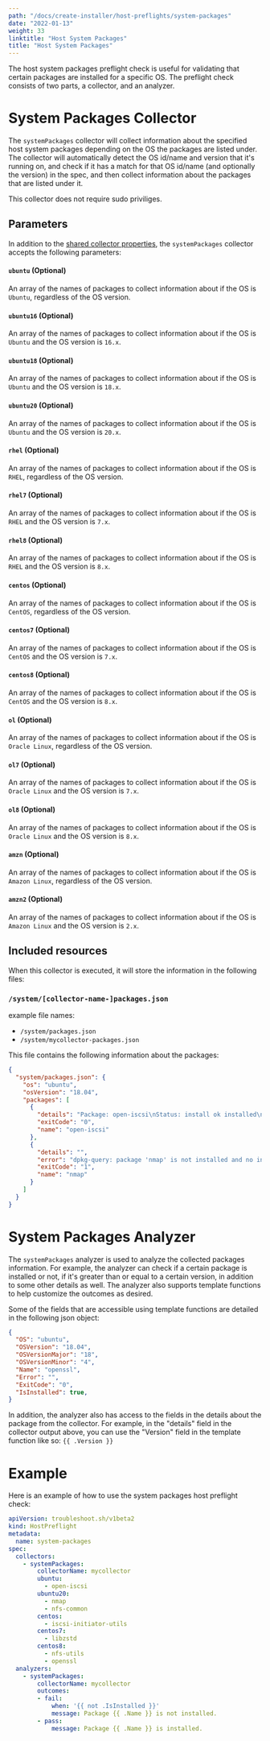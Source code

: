 ```yaml
---
path: "/docs/create-installer/host-preflights/system-packages"
date: "2022-01-13"
weight: 33
linktitle: "Host System Packages"
title: "Host System Packages"
---
```


The host system packages preflight check is useful for validating that certain packages are installed for a specific OS. The preflight check consists of two parts, a collector, and an analyzer.

# System Packages Collector

The `systemPackages` collector will collect information about the specified host system packages depending on the OS the packages are listed under.
The collector will automatically detect the OS id/name and version that it's running on, and check if it has a match for that OS id/name (and optionally the version) in the spec, and then collect information about the packages that are listed under it. 

This collector does not require sudo priviliges.

## Parameters

In addition to the [shared collector properties](https://troubleshoot.sh/docs/collect/collectors/#shared-properties), the `systemPackages` collector accepts the following parameters:

#### `ubuntu` (Optional)

An array of the names of packages to collect information about if the OS is `Ubuntu`, regardless of the OS version.

#### `ubuntu16` (Optional)

An array of the names of packages to collect information about if the OS is `Ubuntu` and the OS version is `16.x`.

#### `ubuntu18` (Optional)

An array of the names of packages to collect information about if the OS is `Ubuntu` and the OS version is `18.x`.

#### `ubuntu20` (Optional)

An array of the names of packages to collect information about if the OS is `Ubuntu` and the OS version is `20.x`.

#### `rhel` (Optional)

An array of the names of packages to collect information about if the OS is `RHEL`, regardless of the OS version.

#### `rhel7` (Optional)

An array of the names of packages to collect information about if the OS is `RHEL` and the OS version is `7.x`.

#### `rhel8` (Optional)

An array of the names of packages to collect information about if the OS is `RHEL` and the OS version is `8.x`.

#### `centos` (Optional)

An array of the names of packages to collect information about if the OS is `CentOS`, regardless of the OS version.

#### `centos7` (Optional)

An array of the names of packages to collect information about if the OS is `CentOS` and the OS version is `7.x`.

#### `centos8` (Optional)

An array of the names of packages to collect information about if the OS is `CentOS` and the OS version is `8.x`.

#### `ol` (Optional)

An array of the names of packages to collect information about if the OS is `Oracle Linux`, regardless of the OS version.

#### `ol7` (Optional)

An array of the names of packages to collect information about if the OS is `Oracle Linux` and the OS version is `7.x`.

#### `ol8` (Optional)

An array of the names of packages to collect information about if the OS is `Oracle Linux` and the OS version is `8.x`.

#### `amzn` (Optional)

An array of the names of packages to collect information about if the OS is `Amazon Linux`, regardless of the OS version.

#### `amzn2` (Optional)

An array of the names of packages to collect information about if the OS is `Amazon Linux` and the OS version is `2.x`.

## Included resources

When this collector is executed, it will store the information in the following files:

### `/system/[collector-name-]packages.json`

example file names:
- `/system/packages.json`
- `/system/mycollector-packages.json`

This file contains the following information about the packages:

```json
{
  "system/packages.json": {
    "os": "ubuntu",
    "osVersion": "18.04",
    "packages": [
      {
        "details": "Package: open-iscsi\nStatus: install ok installed\nPriority: optional\nSection: net\nInstalled-Size: 1389\nMaintainer: Ubuntu Developers \u003cubuntu-devel-discuss@lists.ubuntu.com\u003e\nArchitecture: amd64\nVersion: 2.0.874-5ubuntu2.10\nDepends: udev, debconf (\u003e= 0.5) | debconf-2.0, libc6 (\u003e= 2.14), libisns0 (\u003e= 0.96-4~), libmount1 (\u003e= 2.24.2), lsb-base (\u003e= 3.0-6)\nPre-Depends: debconf | debconf-2.0\nRecommends: busybox-initramfs\nConffiles:\n /etc/default/open-iscsi 5744c65409cbdea2bcf5b99dbff89e96\n /etc/init.d/iscsid f45c4e0127bafee72454ce97a7ce2f6c\n /etc/init.d/open-iscsi b0cdf36373e443ad1e4171959dc8046f\n /etc/iscsi/iscsid.conf fc72bdd1c530ad5b8fd5760d260c7d91\nDescription: iSCSI initiator tools\n Open-iSCSI is a high-performance, transport independent, multi-platform\n implementation of the RFC3720 Internet Small Computer Systems Interface\n (iSCSI).\n .\n Open-iSCSI is partitioned into user and kernel parts, where the kernel\n portion implements the iSCSI data path (i.e. iSCSI Read and iSCSI Write).\n The userspace contains the entire control plane:\n  * Configuration Manager;\n  * iSCSI Discovery;\n  * Login and Logout processing;\n  * Connection level error processing;\n  * Nop-In and Nop-Out handling;\n  * (in the future) Text processing, iSNS, SLP, Radius, etc.\n .\n This package includes a daemon, iscsid, and a management utility,\n iscsiadm.\nHomepage: http://www.open-iscsi.com/\nOriginal-Maintainer: Debian iSCSI Maintainers \u003cpkg-iscsi-maintainers@lists.alioth.debian.org\u003e\n",
        "exitCode": "0",
        "name": "open-iscsi"
      },
      {
        "details": "",
        "error": "dpkg-query: package 'nmap' is not installed and no information is available\nUse dpkg --info (= dpkg-deb --info) to examine archive files,\nand dpkg --contents (= dpkg-deb --contents) to list their contents.\n",
        "exitCode": "1",
        "name": "nmap"
      }
    ]
  }
}
```

# System Packages Analyzer

The `systemPackages` analyzer is used to analyze the collected packages information.
For example, the analyzer can check if a certain package is installed or not, if it's greater than or equal to a certain version, in addition to some other details as well.
The analyzer also supports template functions to help customize the outcomes as desired.

Some of the fields that are accessible using template functions are detailed in the following json object:

```json
{
  "OS": "ubuntu",
  "OSVersion": "18.04",
  "OSVersionMajor": "18",
  "OSVersionMinor": "4",
  "Name": "openssl",
  "Error": "",
  "ExitCode": "0",
  "IsInstalled": true,
}
```

In addition, the analyzer also has access to the fields in the details about the package from the collector. For example, in the "details" field in the collector output above, you can use the "Version" field in the template function like so: `{{ .Version }}`

# Example

Here is an example of how to use the system packages host preflight check:

```yaml
apiVersion: troubleshoot.sh/v1beta2
kind: HostPreflight
metadata:
  name: system-packages
spec:
  collectors:
    - systemPackages:
        collectorName: mycollector
        ubuntu:
          - open-iscsi
        ubuntu20:
          - nmap
          - nfs-common
        centos:
          - iscsi-initiator-utils
        centos7:
          - libzstd
        centos8:
          - nfs-utils
          - openssl
  analyzers:
    - systemPackages:
        collectorName: mycollector
        outcomes:
        - fail:
            when: '{{ not .IsInstalled }}'
            message: Package {{ .Name }} is not installed.
        - pass:
            message: Package {{ .Name }} is installed.
```

